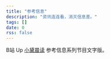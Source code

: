 ```yaml
---
title: "参考信息"
description: "资讯连连看，消灭信息差。"
tags: []
date: 0
rss: false
---
```


B站 Up [小黛晨读](https://space.bilibili.com/1556651916) 参考信息系列节目文字版。
